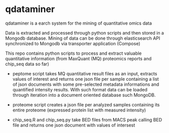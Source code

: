# qdataminer

qdataminer is a earch system for the mining of quantitative omics data

Data is extracted and processed through python scripts and then stored in a Mongodb database. Mining of data can be done through elasticsearch API synchronized to Mongodb via transporter application (Compose) 

This repo contains python scripts to process and extract valuable quantitative information (from MaxQuant (MQ) proteomics reports and chip_seq data so far)

- peptome script takes MQ quantitative result files as an input, extracts values of interest and returns one json file per sample containing a list of json documents with some pre-selected metadata informations and quantified intensity results. With such format data can be loaded through iteration into a document oriented database such MongoDB.

- proteome script creates a json file per analyzed samples containing its entire proteome (expressed protein list with measured intensity)

- chip_seq.R and chip_seq.py take BED files from MACS peak calling BED file and returns one json document with values of intersest
